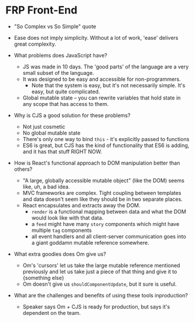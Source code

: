FRP Front-End
=============

- "So Complex vs So Simple" quote
 * Ease does not imply simplicity. Without a lot of work, 'ease' delivers great complexity.


- What problems does JavaScript have?
  - JS was made in 10 days. The 'good parts' of the language are a very small subset of the language.
  - It was designed to be easy and accessible for non-programmers.
    - Note that the system is easy, but it's not necessarily simple. It's easy, but quite complicated.
  - Global mutable state – you can rewrite variables that hold state in any scope that has access to them.

- Why is CJS a good solution for these problems?
  - Not just cosmetic
  - No global mutable state
  - There's only one way to bind `this` - it's explicitly passed to functions
  - ES6 is great, but CJS has the kind of functionality that ES6 is adding, and it has that stuff RIGHT NOW.
 
- How is React's functional approach to DOM manipulation better than others?
  - "A large, globally accessible mutable object" (like the DOM) seems like, uh, a bad idea.
  - MVC frameworks are complex. Tight coupling between templates and data doesn't seem like they should be in two separate places.
  - React encapsulates and extracts away the DOM.
    - `render` is a functional mapping between data and what the DOM would look like with that data.
    - a `feed`  might have many `story` components which might have multiple `tag` components
    - all event handlers and all client-server communication goes into a giant goddamn mutable reference somewhere.
 
- What extra goodies does Om give us?
  - Om's 'cursors' let us take the large mutable reference mentioned previously and let us take just a piece of that thing and give it to {something else}
  - Om doesn't give us `shouldComponentUpdate`, but it sure is useful.
 
- What are the challenges and benefits of using these tools inproduction?
  - Speaker says  Om + CJS is ready for production, but says it's dependent on the team.
